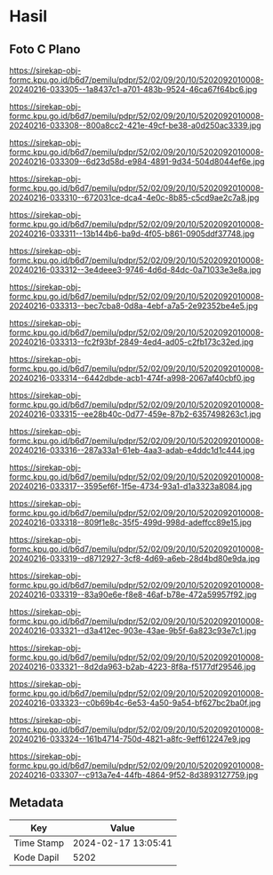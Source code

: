 # Hasil

## Foto C Plano

https://sirekap-obj-formc.kpu.go.id/b6d7/pemilu/pdpr/52/02/09/20/10/5202092010008-20240216-033305--1a8437c1-a701-483b-9524-46ca67f64bc6.jpg

https://sirekap-obj-formc.kpu.go.id/b6d7/pemilu/pdpr/52/02/09/20/10/5202092010008-20240216-033308--800a8cc2-421e-49cf-be38-a0d250ac3339.jpg

https://sirekap-obj-formc.kpu.go.id/b6d7/pemilu/pdpr/52/02/09/20/10/5202092010008-20240216-033309--6d23d58d-e984-4891-9d34-504d8044ef6e.jpg

https://sirekap-obj-formc.kpu.go.id/b6d7/pemilu/pdpr/52/02/09/20/10/5202092010008-20240216-033310--672031ce-dca4-4e0c-8b85-c5cd9ae2c7a8.jpg

https://sirekap-obj-formc.kpu.go.id/b6d7/pemilu/pdpr/52/02/09/20/10/5202092010008-20240216-033311--13b144b6-ba9d-4f05-b861-0905ddf37748.jpg

https://sirekap-obj-formc.kpu.go.id/b6d7/pemilu/pdpr/52/02/09/20/10/5202092010008-20240216-033312--3e4deee3-9746-4d6d-84dc-0a71033e3e8a.jpg

https://sirekap-obj-formc.kpu.go.id/b6d7/pemilu/pdpr/52/02/09/20/10/5202092010008-20240216-033313--bec7cba8-0d8a-4ebf-a7a5-2e92352be4e5.jpg

https://sirekap-obj-formc.kpu.go.id/b6d7/pemilu/pdpr/52/02/09/20/10/5202092010008-20240216-033313--fc2f93bf-2849-4ed4-ad05-c2fb173c32ed.jpg

https://sirekap-obj-formc.kpu.go.id/b6d7/pemilu/pdpr/52/02/09/20/10/5202092010008-20240216-033314--6442dbde-acb1-474f-a998-2067af40cbf0.jpg

https://sirekap-obj-formc.kpu.go.id/b6d7/pemilu/pdpr/52/02/09/20/10/5202092010008-20240216-033315--ee28b40c-0d77-459e-87b2-6357498263c1.jpg

https://sirekap-obj-formc.kpu.go.id/b6d7/pemilu/pdpr/52/02/09/20/10/5202092010008-20240216-033316--287a33a1-61eb-4aa3-adab-e4ddc1d1c444.jpg

https://sirekap-obj-formc.kpu.go.id/b6d7/pemilu/pdpr/52/02/09/20/10/5202092010008-20240216-033317--3595ef6f-1f5e-4734-93a1-d1a3323a8084.jpg

https://sirekap-obj-formc.kpu.go.id/b6d7/pemilu/pdpr/52/02/09/20/10/5202092010008-20240216-033318--809f1e8c-35f5-499d-998d-adeffcc89e15.jpg

https://sirekap-obj-formc.kpu.go.id/b6d7/pemilu/pdpr/52/02/09/20/10/5202092010008-20240216-033319--d8712927-3cf8-4d69-a6eb-28d4bd80e9da.jpg

https://sirekap-obj-formc.kpu.go.id/b6d7/pemilu/pdpr/52/02/09/20/10/5202092010008-20240216-033319--83a90e6e-f8e8-46af-b78e-472a59957f92.jpg

https://sirekap-obj-formc.kpu.go.id/b6d7/pemilu/pdpr/52/02/09/20/10/5202092010008-20240216-033321--d3a412ec-903e-43ae-9b5f-6a823c93e7c1.jpg

https://sirekap-obj-formc.kpu.go.id/b6d7/pemilu/pdpr/52/02/09/20/10/5202092010008-20240216-033321--8d2da963-b2ab-4223-8f8a-f5177df29546.jpg

https://sirekap-obj-formc.kpu.go.id/b6d7/pemilu/pdpr/52/02/09/20/10/5202092010008-20240216-033323--c0b69b4c-6e53-4a50-9a54-bf627bc2ba0f.jpg

https://sirekap-obj-formc.kpu.go.id/b6d7/pemilu/pdpr/52/02/09/20/10/5202092010008-20240216-033324--161b4714-750d-4821-a8fc-9eff612247e9.jpg

https://sirekap-obj-formc.kpu.go.id/b6d7/pemilu/pdpr/52/02/09/20/10/5202092010008-20240216-033307--c913a7e4-44fb-4864-9f52-8d3893127759.jpg


## Metadata

| Key        | Value               |
| ---------- | ------------------- |
| Time Stamp | 2024-02-17 13:05:41 |
| Kode Dapil | 5202                |



